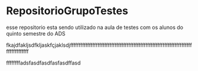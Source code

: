 # RepositorioGrupoTestes
esse repositorio esta sendo utilizado na aula de testes com os alunos do quinto semestre do ADS


fkajdfakljsdfkljaskfçjaklsdjffffffffffffffffffffffffffffffffffffffffffffffffffffffffffffffffffffffffffffffffffff

ffffffffadsfasdfasdfasfasdffasd
